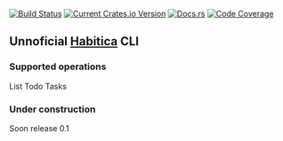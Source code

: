 [![Build Status](https://travis-ci.org/dawsonfi/unnoficial-habitica-cl.svg?branch=master)](https://travis-ci.org/dawsonfi/unnoficial-habitica-cl)
[![Current Crates.io Version](https://img.shields.io/crates/v/habitica-cli.svg)](https://crates.io/crates/habitica-cli)
[![Docs.rs](https://docs.rs/habitica-cli/badge.svg)](https://docs.rs/habitica-cli/)
[![Code Coverage](https://codecov.io/github/dawsonfi/unnoficial-habitica-cli/coverage.svg?branch=master)](https://codecov.io/github/dawsonfi/unnoficial-habitica-cli)

## Unnoficial [Habitica](https://www.habitica.com) CLI

### Supported operations

List Todo Tasks

### Under construction

Soon release 0.1
